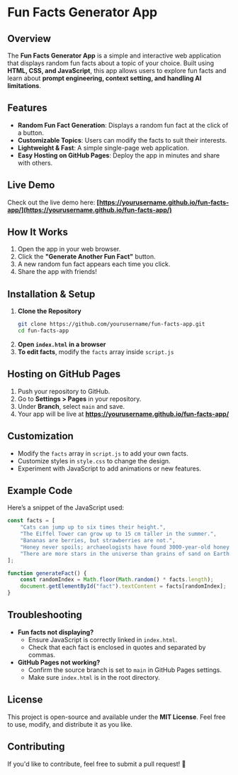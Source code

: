 # Fun Facts Generator App

## Overview
The **Fun Facts Generator App** is a simple and interactive web application that displays random fun facts about a topic of your choice. Built using **HTML, CSS, and JavaScript**, this app allows users to explore fun facts and learn about **prompt engineering, context setting, and handling AI limitations**.

## Features
- **Random Fun Fact Generation**: Displays a random fun fact at the click of a button.
- **Customizable Topics**: Users can modify the facts to suit their interests.
- **Lightweight & Fast**: A simple single-page web application.
- **Easy Hosting on GitHub Pages**: Deploy the app in minutes and share with others.

## Live Demo
Check out the live demo here: **[https://yourusername.github.io/fun-facts-app/](https://yourusername.github.io/fun-facts-app/)**

## How It Works
1. Open the app in your web browser.
2. Click the **"Generate Another Fun Fact"** button.
3. A new random fun fact appears each time you click.
4. Share the app with friends!

## Installation & Setup
1. **Clone the Repository**
   ```bash
   git clone https://github.com/yourusername/fun-facts-app.git
   cd fun-facts-app
   ```
2. **Open `index.html` in a browser**
3. **To edit facts**, modify the `facts` array inside `script.js`

## Hosting on GitHub Pages
1. Push your repository to GitHub.
2. Go to **Settings > Pages** in your repository.
3. Under **Branch**, select `main` and save.
4. Your app will be live at **https://yourusername.github.io/fun-facts-app/**

## Customization
- Modify the `facts` array in `script.js` to add your own facts.
- Customize styles in `style.css` to change the design.
- Experiment with JavaScript to add animations or new features.

## Example Code
Here’s a snippet of the JavaScript used:
```js
const facts = [
    "Cats can jump up to six times their height.",
    "The Eiffel Tower can grow up to 15 cm taller in the summer.",
    "Bananas are berries, but strawberries are not.",
    "Honey never spoils; archaeologists have found 3000-year-old honey that's still edible.",
    "There are more stars in the universe than grains of sand on Earth."
];

function generateFact() {
    const randomIndex = Math.floor(Math.random() * facts.length);
    document.getElementById("fact").textContent = facts[randomIndex];
}
```

## Troubleshooting
- **Fun facts not displaying?**
  - Ensure JavaScript is correctly linked in `index.html`.
  - Check that each fact is enclosed in quotes and separated by commas.
- **GitHub Pages not working?**
  - Confirm the source branch is set to `main` in GitHub Pages settings.
  - Make sure `index.html` is in the root directory.

## License
This project is open-source and available under the **MIT License**. Feel free to use, modify, and distribute it as you like.

## Contributing
If you'd like to contribute, feel free to submit a pull request! 🚀
